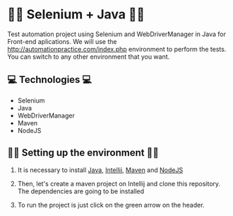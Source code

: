 # :man_astronaut:	 Selenium + Java :man_astronaut:	

Test automation project using Selenium and WebDriverManager in Java for Front-end aplications. We will use the http://automationpractice.com/index.php environment to perform the tests. You can switch to any other environment that you want.

## 💻 Technologies 💻	

- Selenium
- Java
- WebDriverManager
- Maven
- NodeJS

## :man_technologist:	Setting up the environment :woman_technologist:	

1. It is necessary to install [Java](https://www.java.com/en/download/manual.jsp), [Intellij](https://www.jetbrains.com/pt-br/idea/download/#section=windows), [Maven](https://maven.apache.org/download.cgi) and [NodeJS](https://nodejs.org/en/)

2. Then, let's create a maven project on Intellij and clone this repository. The dependencies are going to be installed

3. To run the project is just click on the green arrow on the header.

